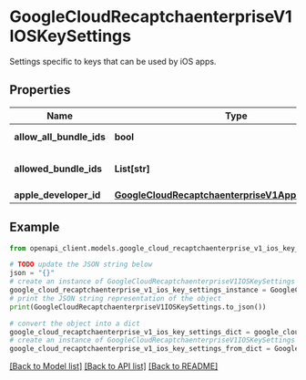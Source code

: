 # GoogleCloudRecaptchaenterpriseV1IOSKeySettings

Settings specific to keys that can be used by iOS apps.

## Properties

Name | Type | Description | Notes
------------ | ------------- | ------------- | -------------
**allow_all_bundle_ids** | **bool** | Optional. If set to true, allowed_bundle_ids are not enforced. | [optional] 
**allowed_bundle_ids** | **List[str]** | Optional. iOS bundle ids of apps allowed to use the key. Example: &#39;com.companyname.productname.appname&#39; | [optional] 
**apple_developer_id** | [**GoogleCloudRecaptchaenterpriseV1AppleDeveloperId**](GoogleCloudRecaptchaenterpriseV1AppleDeveloperId.md) |  | [optional] 

## Example

```python
from openapi_client.models.google_cloud_recaptchaenterprise_v1_ios_key_settings import GoogleCloudRecaptchaenterpriseV1IOSKeySettings

# TODO update the JSON string below
json = "{}"
# create an instance of GoogleCloudRecaptchaenterpriseV1IOSKeySettings from a JSON string
google_cloud_recaptchaenterprise_v1_ios_key_settings_instance = GoogleCloudRecaptchaenterpriseV1IOSKeySettings.from_json(json)
# print the JSON string representation of the object
print(GoogleCloudRecaptchaenterpriseV1IOSKeySettings.to_json())

# convert the object into a dict
google_cloud_recaptchaenterprise_v1_ios_key_settings_dict = google_cloud_recaptchaenterprise_v1_ios_key_settings_instance.to_dict()
# create an instance of GoogleCloudRecaptchaenterpriseV1IOSKeySettings from a dict
google_cloud_recaptchaenterprise_v1_ios_key_settings_from_dict = GoogleCloudRecaptchaenterpriseV1IOSKeySettings.from_dict(google_cloud_recaptchaenterprise_v1_ios_key_settings_dict)
```
[[Back to Model list]](../README.md#documentation-for-models) [[Back to API list]](../README.md#documentation-for-api-endpoints) [[Back to README]](../README.md)


